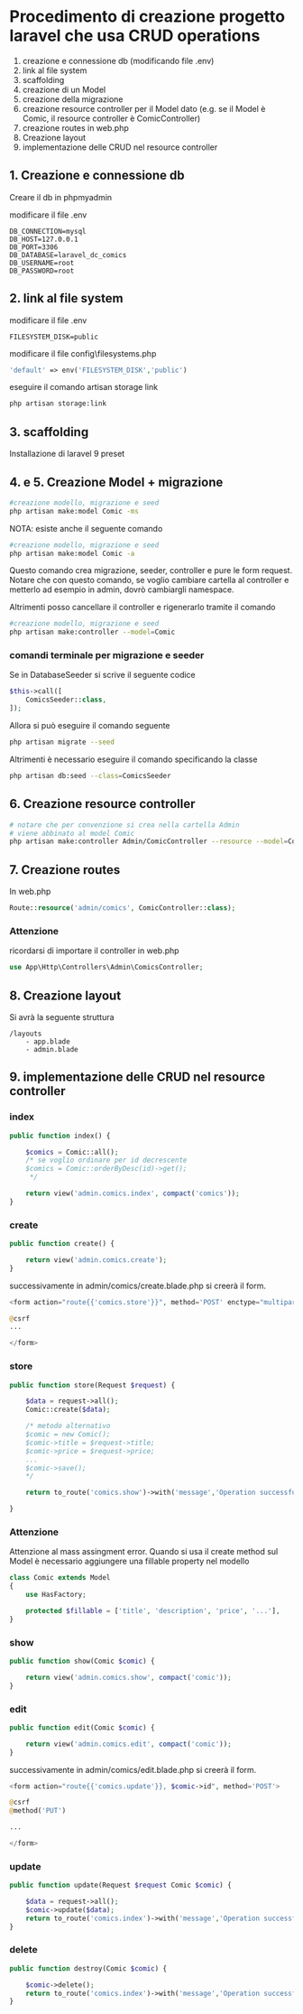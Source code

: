 
# Procedimento di creazione progetto laravel che usa CRUD operations

1. creazione e connessione db (modificando file .env)
2. link al file system
3. scaffolding
4. creazione di un Model
5. creazione della migrazione
6. creazione resource controller per il Model dato (e.g. se il Model è Comic, il resource controller è ComicController)
7. creazione routes in web.php
8. Creazione layout
9. implementazione delle CRUD nel resource controller

## 1. Creazione e connessione db

Creare il db in phpmyadmin

modificare il file .env
```env
DB_CONNECTION=mysql
DB_HOST=127.0.0.1
DB_PORT=3306
DB_DATABASE=laravel_dc_comics
DB_USERNAME=root
DB_PASSWORD=root
```

## 2. link al file system

modificare il file .env
```env
FILESYSTEM_DISK=public
```

modificare il file config\filesystems.php
```php
'default' => env('FILESYSTEM_DISK','public')
```

eseguire il comando artisan storage link
```bash
php artisan storage:link
```

## 3. scaffolding

Installazione di laravel 9 preset

## 4. e 5. Creazione Model + migrazione

```bash
#creazione modello, migrazione e seed
php artisan make:model Comic -ms
```

NOTA: esiste anche il seguente comando
```bash
#creazione modello, migrazione e seed
php artisan make:model Comic -a
```
Questo comando crea migrazione, seeder, controller e pure le form request. Notare che con questo comando, se voglio cambiare cartella al controller e metterlo ad esempio in admin, dovrò cambiargli namespace.

Altrimenti posso cancellare il controller e rigenerarlo tramite il comando
```bash
#creazione modello, migrazione e seed
php artisan make:controller --model=Comic
```

### comandi terminale per migrazione e seeder
Se in DatabaseSeeder si scrive il seguente codice

```php
$this->call([
    ComicsSeeder::class,
]);
```

Allora si può eseguire il comando seguente
```bash
php artisan migrate --seed
```

Altrimenti è necessario eseguire il comando specificando la classe
```bash
php artisan db:seed --class=ComicsSeeder
```

## 6. Creazione resource controller

```bash
# notare che per convenzione si crea nella cartella Admin
# viene abbinato al model Comic
php artisan make:controller Admin/ComicController --resource --model=Comic
```

## 7. Creazione routes

In web.php
```php
Route::resource('admin/comics', ComicController::class);
```

### Attenzione

ricordarsi di importare il controller in web.php
```php
use App\Http\Controllers\Admin\ComicsController;
```

## 8. Creazione layout

Si avrà la seguente struttura
```
/layouts
    - app.blade
    - admin.blade
```

## 9. implementazione delle CRUD nel resource controller

### index

```php
public function index() {

    $comics = Comic::all();
    /* se voglio ordinare per id decrescente
    $comics = Comic::orderByDesc(id)->get();
     */

    return view('admin.comics.index', compact('comics'));
}
```

### create

```php
public function create() {

    return view('admin.comics.create');
}
```

successivamente in admin/comics/create.blade.php si creerà il form.

```php
<form action="route{{'comics.store'}}", method='POST' enctype="multipart/form-data">

@csrf
...

</form>
```

### store

```php
public function store(Request $request) {

    $data = request->all();
    Comic::create($data);

    /* metodo alternativo
    $comic = new Comic();
    $comic->title = $request->title;
    $comic->price = $request->price;
    ...
    $comic->save();
    */

    return to_route('comics.show')->with('message','Operation successfull');

}
```

### Attenzione

Attenzione al mass assingment error. Quando si usa il create method sul Model è necessario aggiungere una fillable property nel modello

```php
class Comic extends Model
{
    use HasFactory;

    protected $fillable = ['title', 'description', 'price', '...'],
}
```

### show

```php
public function show(Comic $comic) {

    return view('admin.comics.show', compact('comic'));
}
```

### edit

```php
public function edit(Comic $comic) {

    return view('admin.comics.edit', compact('comic'));
}
```

successivamente in admin/comics/edit.blade.php si creerà il form.

```php
<form action="route{{'comics.update'}}, $comic->id", method='POST'>

@csrf
@method('PUT')

...

</form>
```

### update

```php
public function update(Request $request Comic $comic) {

    $data = request->all();
    $comic->update($data);
    return to_route('comics.index')->with('message','Operation successfull');
}
```

### delete

```php
public function destroy(Comic $comic) {

    $comic->delete();
    return to_route('comics.index')->with('message','Operation successfull');
}
```